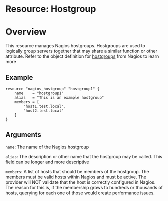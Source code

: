 # Resource: Hostgroup

# Overview

This resource manages Nagios hostgroups. Hostgroups are used to logically group servers together that may share a
similar function or other attribute. Refer to the object definition for [hostgroups](https://assets.nagios.com/downloads/nagioscore/docs/nagioscore/3/en/objectdefinitions.html#hostgroup) from Nagios to learn more

## Example

```hcl
resource "nagios_hostgroup" "hostgroup1" {
    name    = "hostgroup1"
    alias   = "This is an example hostgroup"
    members = [
        "host1.test.local",
        "host2.test.local"
    ]
}
```

## Arguments

`name`: The name of the Nagios hostgroup

`alias`: The description or other name that the hostgroup may be called. This field can be longer and more descriptive

`members`: A list of hosts that should be members of the hostgroup. The members must be valid hosts within Nagios and must be active. The provider will NOT validate that the host is correctly configured in Nagios. The reason for this is, if the membership grows to hundreds or thousands of hosts, querying for each one of those would create performance issues.